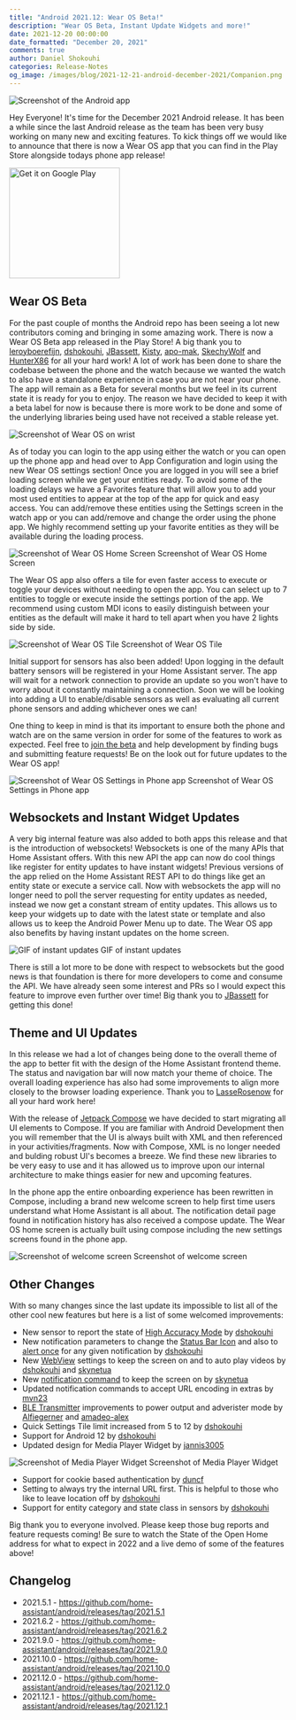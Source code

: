 ```yaml
---
title: "Android 2021.12: Wear OS Beta!"
description: "Wear OS Beta, Instant Update Widgets and more!"
date: 2021-12-20 00:00:00
date_formatted: "December 20, 2021"
comments: true
author: Daniel Shokouhi
categories: Release-Notes
og_image: /images/blog/2021-12-21-android-december-2021/Companion.png
---
```



![Screenshot of the Android app](/images/blog/2021-12-21-android-december-2021/Companion.png)

Hey Everyone! It's time for the December 2021 Android release. It has been a while since the last Android release as the team has been very busy working on many new and exciting features. To kick things off we would like to announce that there is now a Wear OS app that you can find in the Play Store alongside todays phone app release!

<a href="https://play.google.com/store/apps/details?id=io.homeassistant.companion.android&amp;pcampaignid=pcampaignidMKT-Other-global-all-co-prtnr-py-PartBadge-Mar2515-1&amp;pcampaignid=pcampaignidMKT-Other-global-all-co-prtnr-py-PartBadge-Mar2515-1" style="display:inline-block"><img width="200" class="download-badge" alt="Get it on Google Play" src="https://play.google.com/intl/en_us/badges/static/images/badges/en_badge_web_generic.png" style='box-shadow:none;border:0'></a>

## Wear OS Beta

For the past couple of months the Android repo has been seeing a lot new contributors coming and bringing in some amazing work. There is now a Wear OS Beta app released in the Play Store! A big thank you to [leroyboerefijn], [dshokouhi], [JBassett], [Kisty], [apo-mak],
[SkechyWolf] and [HunterX86] for all your hard work! A lot of work has been done to share the codebase between the phone and the watch because we wanted the watch to also have a standalone experience in case you are not near your phone. The app will remain as a Beta for several months but we feel in its current state it is ready for you to enjoy. The reason we have decided to keep it with a beta label for now is because there is more work to be done and some of the underlying libraries being used have not received a stable release yet.

![Screenshot of Wear OS on wrist](/images/blog/2021-12-21-android-december-2021/wear.jpg)

As of today you can login to the app using either the watch or you can open up the phone app and head over to App Configuration and login using the new Wear OS settings section! Once you are logged in you will see a brief loading screen while we get your entities ready. To avoid some of the loading delays we have a Favorites feature that will allow you to add your most used entities to appear at the top of the app for quick and easy access. You can add/remove these entities using the Settings screen in the watch app or you can add/remove and change the order using the phone app. We highly recommend setting up your favorite entities as they will be available during the loading process.

<p class='img'>
<img src='/images/blog/2021-12-21-android-december-2021/wear_home.png' alt='Screenshot of Wear OS Home Screen'>
Screenshot of Wear OS Home Screen
</p>

The Wear OS app also offers a tile for even faster access to execute or toggle your devices without needing to open the app. You can select up to 7 entities to toggle or execute inside the settings portion of the app. We recommend using custom MDI icons to easily distinguish between your entities as the default will make it hard to tell apart when you have 2 lights side by side.

<p class='img'>
<img src='/images/blog/2021-12-21-android-december-2021/wear_tile.png' alt='Screenshot of Wear OS Tile'>
Screenshot of Wear OS Tile
</p>

Initial support for sensors has also been added! Upon logging in the default battery sensors will be registered in your Home Assistant server. The app will wait for a network connection to provide an update so you won't have to worry about it constantly maintaining a connection. Soon we will be looking into adding a UI to enable/disable sensors as well as evaluating all current phone sensors and adding whichever ones we can!

One thing to keep in mind is that its important to ensure both the phone and watch are on the same version in order for some of the features to work as expected. Feel free to [join the beta] and help development by finding bugs and submitting feature requests! Be on the look out for future updates to the Wear OS app!

<p class='img'>
<img src='/images/blog/2021-12-21-android-december-2021/phone_wear.png' alt='Screenshot of Wear OS Settings in Phone app'>
Screenshot of Wear OS Settings in Phone app
</p>

## Websockets and Instant Widget Updates

A very big internal feature was also added to both apps this release and that is the introduction of websockets! Websockets is one of the many APIs that Home Assistant offers. With this new API the app can now do cool things like register for entity updates to have instant widgets! Previous versions of the app relied on the Home Assistant REST API to do things like get an entity state or execute a service call. Now with websockets the app will no longer need to poll the server requesting for entity updates as needed, instead we now get a constant stream of entity updates. This allows us to keep your widgets up to date with the latest state or template and also allows us to keep the Android Power Menu up to date. The Wear OS app also benefits by having instant updates on the home screen.

<p class='img'>
<img src='/images/blog/2021-12-21-android-december-2021/instant_updates.gif' alt='GIF of instant updates'>
GIF of instant updates
</p>

There is still a lot more to be done with respect to websockets but the good news is that foundation is there for more developers to come and consume the API. We have already seen some interest and PRs so I would expect this feature to improve even further over time! Big thank you to [JBassett] for getting this done!


## Theme and UI Updates

In this release we had a lot of changes being done to the overall theme of the app to better fit with the design of the Home Assistant frontend theme. The status and navigation bar will now match your theme of choice. The overall loading experience has also had some improvements to align more closely to the browser loading experience. Thank you to [LasseRosenow] for all your hard work here!

With the release of [Jetpack Compose] we have decided to start migrating all UI elements to Compose. If you are familiar with Android Development then you will remember that the UI is always built with XML and then referenced in your activities/fragments. Now with Compose, XML is no longer needed and bulding robust UI's becomes a breeze. We find these new libraries to be very easy to use and it has allowed us to improve upon our internal architecture to make things easier for new and upcoming features.

In the phone app the entire onboarding experience has been rewritten in Compose, including a brand new welcome screen to help first time users understand what Home Assistant is all about. The notification detail page found in notification history has also received a compose update. The Wear OS home screen is actually built using compose including the new settings screens found in the phone app.

<p class='img'>
<img src='/images/blog/2021-12-21-android-december-2021/welcome.png' alt='Screenshot of welcome screen'>
Screenshot of welcome screen
</p>

## Other Changes

With so many changes since the last update its impossible to list all of the other cool new features but here is a list of some welcomed improvements:

-  New sensor to report the state of [High Accuracy Mode] by [dshokouhi]
-  New notification parameters to change the [Status Bar Icon] and also to [alert once] for any given notification by [dshokouhi]
-  New [WebView] settings to keep the screen on and to auto play videos by [dshokouhi] and [skynetua]
-  New [notification command] to keep the screen on by [skynetua]
-  Updated notification commands to accept URL encoding in extras by [mvn23]
-  [BLE Transmitter] improvements to power output and adverister mode by [Alfiegerner] and [amadeo-alex]
-  Quick Settings Tile limit increased from 5 to 12 by [dshokouhi]
-  Support for Android 12 by [dshokouhi]
-  Updated design for Media Player Widget by [jannis3005]

<p class='img'>
<img src='/images/blog/2021-12-21-android-december-2021/media_player.png' alt='Screenshot of Media Player Widget'>
Screenshot of Media Player Widget
</p>

-  Support for cookie based authentication by [duncf]
-  Setting to always try the internal URL first. This is helpful to those who like to leave location off by [dshokouhi]
-  Support for entity category and state class in sensors by [dshokouhi]


Big thank you to everyone involved. Please keep those bug reports and feature requests coming! Be sure to watch the State of the Open Home address for what to expect in 2022 and a live demo of some of the features above!

<lite-youtube videoid="6ZMXE5PXPqU" videotitle="State of the Open Home 2021" videoStartAt="9291" posterquality="maxresdefault"></lite-youtube>

## Changelog

- 2021.5.1 - https://github.com/home-assistant/android/releases/tag/2021.5.1
- 2021.6.2 - https://github.com/home-assistant/android/releases/tag/2021.6.2
- 2021.9.0 - https://github.com/home-assistant/android/releases/tag/2021.9.0
- 2021.10.0 - https://github.com/home-assistant/android/releases/tag/2021.10.0
- 2021.12.0 - https://github.com/home-assistant/android/releases/tag/2021.12.0
- 2021.12.1 - https://github.com/home-assistant/android/releases/tag/2021.12.1

[leroyboerefijn]: https://github.com/leroyboerefijn
[dshokouhi]: https://github.com/dshokouhi
[JBassett]: https://github.com/JBassett
[Kisty]: https://github.com/Kisty
[apo-mak]: https://github.com/apo-mak
[SkechyWolf]: https://github.com/SkechyWolf
[HunterX86]: https://github.com/HunterX86
[LasseRosenow]: https://github.com/LasseRosenow
[jannis3005]: https://github.com/jannis3005
[mvn23]: https://github.com/mvn23
[Alfiegerner]: https://github.com/Alfiegerner
[amadeo-alex]: https://github.com/amadeo-alex
[duncf]: https://github.com/duncf
[skynetua]: https://github.com/skynetua
[High Accuracy Mode]: https://companion.home-assistant.io/docs/core/sensors#high-accuracy-mode
[Status Bar Icon]: https://companion.home-assistant.io/docs/notifications/notifications-basic#notification-status-bar-icon
[alert once]: https://companion.home-assistant.io/docs/notifications/notifications-basic#alert-once
[WebView]: https://companion.home-assistant.io/docs/integrations/android-webview
[notification command]: https://companion.home-assistant.io/docs/notifications/notification-commands
[BLE Transmitter]: https://companion.home-assistant.io/docs/core/sensors#bluetooth-sensors
[Jetpack Compose]: https://android-developers.googleblog.com/2021/07/jetpack-compose-announcement.html
[join the beta]: https://play.google.com/apps/testing/io.homeassistant.companion.android
